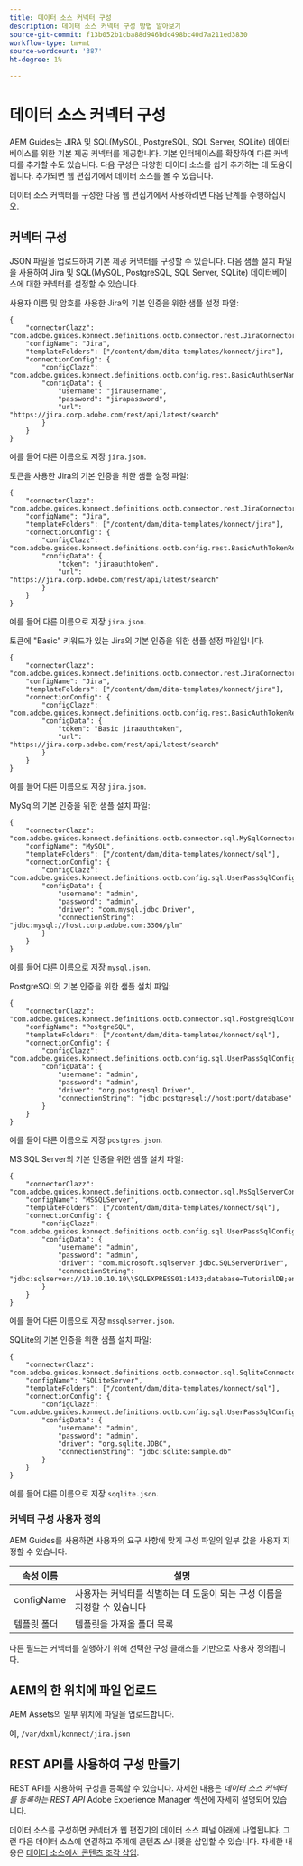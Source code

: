 ```yaml
---
title: 데이터 소스 커넥터 구성
description: 데이터 소스 커넥터 구성 방법 알아보기
source-git-commit: f13b052b1cba88d946bdc498bc40d7a211ed3830
workflow-type: tm+mt
source-wordcount: '387'
ht-degree: 1%

---
```



# 데이터 소스 커넥터 구성

AEM Guides는 JIRA 및 SQL(MySQL, PostgreSQL, SQL Server, SQLite) 데이터베이스를 위한 기본 제공 커넥터를 제공합니다. 기본 인터페이스를 확장하여 다른 커넥터를 추가할 수도 있습니다. 다음 구성은 다양한 데이터 소스를 쉽게 추가하는 데 도움이 됩니다. 추가되면 웹 편집기에서 데이터 소스를 볼 수 있습니다.

데이터 소스 커넥터를 구성한 다음 웹 편집기에서 사용하려면 다음 단계를 수행하십시오.

## 커넥터 구성

JSON 파일을 업로드하여 기본 제공 커넥터를 구성할 수 있습니다. 다음 샘플 설치 파일을 사용하여 Jira 및 SQL(MySQL, PostgreSQL, SQL Server, SQLite) 데이터베이스에 대한 커넥터를 설정할 수 있습니다.

사용자 이름 및 암호를 사용한 Jira의 기본 인증을 위한 샘플 설정 파일:

```
{
	"connectorClazz": "com.adobe.guides.konnect.definitions.ootb.connector.rest.JiraConnector",
	"configName": "Jira",
	"templateFolders": ["/content/dam/dita-templates/konnect/jira"],
	"connectionConfig": {
		"configClazz": "com.adobe.guides.konnect.definitions.ootb.config.rest.BasicAuthUserNamePasswordRestConfig",
		"configData": {
			"username": "jirausername",
			"password": "jirapassword",
			"url": "https://jira.corp.adobe.com/rest/api/latest/search"
		}
	}
}
```

예를 들어 다른 이름으로 저장 `jira.json`.

토큰을 사용한 Jira의 기본 인증을 위한 샘플 설정 파일:

```
{
	"connectorClazz": "com.adobe.guides.konnect.definitions.ootb.connector.rest.JiraConnector",
	"configName": "Jira",
	"templateFolders": ["/content/dam/dita-templates/konnect/jira"],
	"connectionConfig": {
		"configClazz": "com.adobe.guides.konnect.definitions.ootb.config.rest.BasicAuthTokenRestConfig",
		"configData": {
			"token": "jiraauthtoken",
			"url": "https://jira.corp.adobe.com/rest/api/latest/search"
		}
	}
}
```

예를 들어 다른 이름으로 저장 `jira.json`.

토큰에 &quot;Basic&quot; 키워드가 있는 Jira의 기본 인증을 위한 샘플 설정 파일입니다.

```
{
	"connectorClazz": "com.adobe.guides.konnect.definitions.ootb.connector.rest.JiraConnector",
	"configName": "Jira",
	"templateFolders": ["/content/dam/dita-templates/konnect/jira"],
	"connectionConfig": {
		"configClazz": "com.adobe.guides.konnect.definitions.ootb.config.rest.BasicAuthTokenRestConfig",
		"configData": {
			"token": "Basic jiraauthtoken",
			"url": "https://jira.corp.adobe.com/rest/api/latest/search"
		}
	}
}
```

예를 들어 다른 이름으로 저장 `jira.json`.

MySql의 기본 인증을 위한 샘플 설치 파일:

```
{
	"connectorClazz": "com.adobe.guides.konnect.definitions.ootb.connector.sql.MySqlConnector",
	"configName": "MySQL",
	"templateFolders": ["/content/dam/dita-templates/konnect/sql"],
	"connectionConfig": {
		"configClazz": "com.adobe.guides.konnect.definitions.ootb.config.sql.UserPassSqlConfig",
		"configData": {
			"username": "admin",
			"password": "admin",
			"driver": "com.mysql.jdbc.Driver",
			"connectionString": "jdbc:mysql://host.corp.adobe.com:3306/plm"
		}
	}
}
```

예를 들어 다른 이름으로 저장 `mysql.json`.

PostgreSQL의 기본 인증을 위한 샘플 설치 파일:

```
{
	"connectorClazz": "com.adobe.guides.konnect.definitions.ootb.connector.sql.PostgreSqlConnector",
	"configName": "PostgreSQL",
	"templateFolders": ["/content/dam/dita-templates/konnect/sql"],
	"connectionConfig": {
		"configClazz": "com.adobe.guides.konnect.definitions.ootb.config.sql.UserPassSqlConfig",
		"configData": {
			"username": "admin",
			"password": "admin",
			"driver": "org.postgresql.Driver",
			"connectionString": "jdbc:postgresql://host:port/database"
		}
	}
}
```

예를 들어 다른 이름으로 저장 `postgres.json`.

MS SQL Server의 기본 인증을 위한 샘플 설치 파일:

```
{
	"connectorClazz": "com.adobe.guides.konnect.definitions.ootb.connector.sql.MsSqlServerConnector",
	"configName": "MSSQLServer",
	"templateFolders": ["/content/dam/dita-templates/konnect/sql"],
	"connectionConfig": {
		"configClazz": "com.adobe.guides.konnect.definitions.ootb.config.sql.UserPassSqlConfig",
		"configData": {
			"username": "admin",
			"password": "admin",
			"driver": "com.microsoft.sqlserver.jdbc.SQLServerDriver",
			"connectionString": "jdbc:sqlserver://10.10.10.10\\SQLEXPRESS01:1433;database=TutorialDB;encrypt=false;trustServerCertificate=true"
		}
	}
}
```

예를 들어 다른 이름으로 저장 `mssqlserver.json`.

SQLite의 기본 인증을 위한 샘플 설치 파일:

```
{
	"connectorClazz": "com.adobe.guides.konnect.definitions.ootb.connector.sql.SqliteConnector",
	"configName": "SQLiteServer",
	"templateFolders": ["/content/dam/dita-templates/konnect/sql"],
	"connectionConfig": {
		"configClazz": "com.adobe.guides.konnect.definitions.ootb.config.sql.UserPassSqlConfig",
		"configData": {
			"username": "admin",
			"password": "admin",
			"driver": "org.sqlite.JDBC",
			"connectionString": "jdbc:sqlite:sample.db"
		}
	}
}
```

예를 들어 다른 이름으로 저장 `sqqlite.json`.

### 커넥터 구성 사용자 정의

AEM Guides를 사용하면 사용자의 요구 사항에 맞게 구성 파일의 일부 값을 사용자 지정할 수 있습니다.

| 속성 이름 | 설명 |
|---|---|
| configName | 사용자는 커넥터를 식별하는 데 도움이 되는 구성 이름을 지정할 수 있습니다 |
| 템플릿 폴더 | 템플릿을 가져올 폴더 목록 |

다른 필드는 커넥터를 실행하기 위해 선택한 구성 클래스를 기반으로 사용자 정의됩니다.

## AEM의 한 위치에 파일 업로드

AEM Assets의 일부 위치에 파일을 업로드합니다.

예,  `/var/dxml/konnect/jira.json`

## REST API를 사용하여 구성 만들기

REST API를 사용하여 구성을 등록할 수 있습니다. 자세한 내용은 *데이터 소스 커넥터를 등록하는 REST API* Adobe Experience Manager 섹션에 자세히 설명되어 있습니다.

데이터 소스를 구성하면 커넥터가 웹 편집기의 데이터 소스 패널 아래에 나열됩니다. 그런 다음 데이터 소스에 연결하고 주제에 콘텐츠 스니펫을 삽입할 수 있습니다. 자세한 내용은 [데이터 소스에서 콘텐츠 조각 삽입](../user-guide/web-editor-content-snippet.md).

